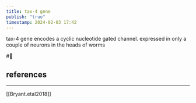 ```yaml
---
title: tax-4 gene
publish: "true"
timestamp: 2024-02-03 17:42
---
```

tax-4 gene encodes a cyclic nucleotide gated channel. expressed in only a couple of neurons in the heads of worms

#🐛 
## references
---
[[Bryant.etal2018]]